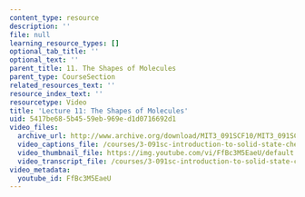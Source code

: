 ```yaml
---
content_type: resource
description: ''
file: null
learning_resource_types: []
optional_tab_title: ''
optional_text: ''
parent_title: 11. The Shapes of Molecules
parent_type: CourseSection
related_resources_text: ''
resource_index_text: ''
resourcetype: Video
title: 'Lecture 11: The Shapes of Molecules'
uid: 5417be68-5b45-59eb-969e-d1d0716692d1
video_files:
  archive_url: http://www.archive.org/download/MIT3_091SCF10/MIT3_091SCF10lec11_300k.mp4
  video_captions_file: /courses/3-091sc-introduction-to-solid-state-chemistry-fall-2010/af1e9feee38e5cc9a3d3c1afe39969fa_FfBc3M5EaeU.vtt
  video_thumbnail_file: https://img.youtube.com/vi/FfBc3M5EaeU/default.jpg
  video_transcript_file: /courses/3-091sc-introduction-to-solid-state-chemistry-fall-2010/2e1e08d89a0b95e1910014677f027e80_FfBc3M5EaeU.pdf
video_metadata:
  youtube_id: FfBc3M5EaeU
---
```

